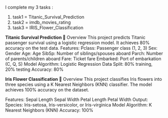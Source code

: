 I complete my 3 tasks :
1) task1 = Titanic_Survival_Prediction
2) task2 = imdb_movies_rating
3) task3 = IRIS_Flower_Classification

**Titanic Survival Prediction 🚢**
Overview
This project predicts Titanic passenger survival using a logistic regression model. It achieves 80% accuracy on the test data.
Features:
Pclass: Passenger class (1, 2, 3)
Sex: Gender
Age: Age
SibSp: Number of siblings/spouses aboard
Parch: Number of parents/children aboard
Fare: Ticket fare
Embarked: Port of embarkation (C, Q, S)
Model
Algorithm: Logistic Regression
Data Split: 80% training, 20% testing
Accuracy: 80%

**Iris Flower Classification 🌸**
Overview
This project classifies Iris flowers into three species using a K Nearest Neighbors (KNN) classifier. The model achieves 100% accuracy on the dataset.

Features:
Sepal Length
Sepal Width
Petal Length
Petal Width
Output:
Species: Iris-setosa, Iris-versicolor, or Iris-virginica
Model
Algorithm: K Nearest Neighbors (KNN)
Accuracy: 100%

